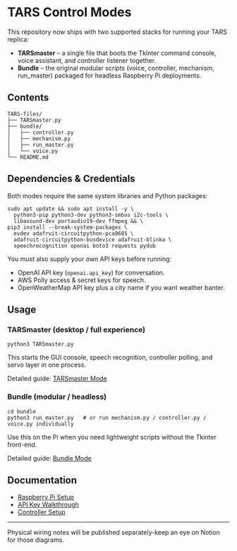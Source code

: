# TARS Control Modes

This repository now ships with two supported stacks for running your TARS replica:

- **TARSmaster** – a single file that boots the Tkinter command console, voice assistant, and controller listener together.
- **Bundle** – the original modular scripts (voice, controller, mechanism, run_master) packaged for headless Raspberry Pi deployments.

## Contents

```
TARS-files/
├── TARSmaster.py
├── bundle/
│   ├── controller.py
│   ├── mechanism.py
│   ├── run_master.py
│   └── voice.py
└── README.md
```

## Dependencies & Credentials

Both modes require the same system libraries and Python packages:

```
sudo apt update && sudo apt install -y \
  python3-pip python3-dev python3-smbus i2c-tools \
  libasound-dev portaudio19-dev ffmpeg && \
pip3 install --break-system-packages \
  evdev adafruit-circuitpython-pca9685 \
  adafruit-circuitpython-busdevice adafruit-blinka \
  speechrecognition openai boto3 requests pydub
```

You must also supply your own API keys before running:

- OpenAI API key (`openai.api_key`) for conversation.
- AWS Polly access & secret keys for speech.
- OpenWeatherMap API key plus a city name if you want weather banter.

## Usage

### TARSmaster (desktop / full experience)
```
python3 TARSmaster.py
```
This starts the GUI console, speech recognition, controller polling, and servo layer in one process.

Detailed guide: [TARSmaster Mode](https://garnet-indigo-717.notion.site/TARSmaster-Mode-29b81163f50b8015a006eaeec8a196b2)

### Bundle (modular / headless)
```
cd bundle
python3 run_master.py   # or run mechanism.py / controller.py / voice.py individually
```
Use this on the Pi when you need lightweight scripts without the Tkinter front-end.

Detailed guide: [Bundle Mode](https://garnet-indigo-717.notion.site/Bundle-Mode-Modular-Deployment-29b81163f50b8060ba8ffa51a6e1ef1b)

## Documentation

- [Raspberry Pi Setup](https://garnet-indigo-717.notion.site/Raspberry-Pi-Setup-for-TARS-29b81163f50b80feaad2cbecfa0b935d)
- [API Key Walkthrough](https://garnet-indigo-717.notion.site/API-Keys-Document-29b81163f50b80829ffce12c44a07c28)
- [Controller Setup](https://garnet-indigo-717.notion.site/Controller-Setup-on-Raspberry-Pi-29b81163f50b80f58dbdf06fd3bb51ee)

---
Physical wiring notes will be published separately-keep an eye on Notion for those diagrams.


